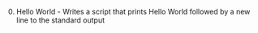 0. Hello World - Writes a script that prints Hello World followed by a new line to the standard output

